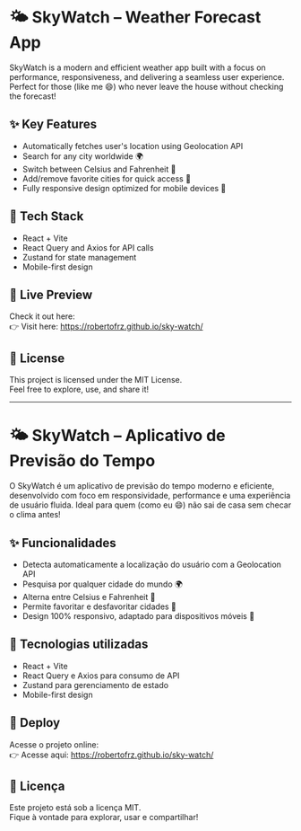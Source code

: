 # 🌤️ SkyWatch – Weather Forecast App

SkyWatch is a modern and efficient weather app built with a focus on performance, responsiveness, and delivering a seamless user experience. Perfect for those (like me 😄) who never leave the house without checking the forecast!

## ✨ Key Features

- Automatically fetches user's location using Geolocation API
- Search for any city worldwide 🌍
- Switch between Celsius and Fahrenheit 🔄
- Add/remove favorite cities for quick access 💙
- Fully responsive design optimized for mobile devices 📱

## 🚀 Tech Stack

- React + Vite
- React Query and Axios for API calls
- Zustand for state management
- Mobile-first design

## 🔗 Live Preview

Check it out here:  
👉 Visit here: https://robertofrz.github.io/sky-watch/

## 📄 License

This project is licensed under the MIT License.  
Feel free to explore, use, and share it!

-----------------------------------------------------------------------------------------

# 🌤️ SkyWatch – Aplicativo de Previsão do Tempo

O SkyWatch é um aplicativo de previsão do tempo moderno e eficiente, desenvolvido com foco em responsividade, performance e uma experiência de usuário fluida. Ideal para quem (como eu 😄) não sai de casa sem checar o clima antes!

## ✨ Funcionalidades

- Detecta automaticamente a localização do usuário com a Geolocation API
- Pesquisa por qualquer cidade do mundo 🌍
- Alterna entre Celsius e Fahrenheit 🔄
- Permite favoritar e desfavoritar cidades 💙
- Design 100% responsivo, adaptado para dispositivos móveis 📱

## 🚀 Tecnologias utilizadas

- React + Vite
- React Query e Axios para consumo de API
- Zustand para gerenciamento de estado
- Mobile-first design

## 🔗 Deploy

Acesse o projeto online:  
👉 Acesse aqui: https://robertofrz.github.io/sky-watch/

## 📄 Licença

Este projeto está sob a licença MIT.  
Fique à vontade para explorar, usar e compartilhar!

